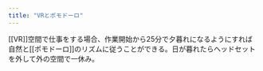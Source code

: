 ```yaml
---
title: "VRとポモドーロ"
---
```


[[VR]]空間で仕事をする場合、作業開始から25分で夕暮れになるようにすれば自然と[[ポモドーロ]]のリズムに従うことができる。日が暮れたらヘッドセットを外して外の空間で一休み。
